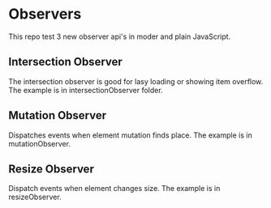 # Observers

This repo test 3 new observer api's in moder and plain JavaScript.

## Intersection Observer

The intersection observer is good for lasy loading or showing item overflow. The example is in intersectionObserver folder.

## Mutation Observer

Dispatches events when element mutation finds place. The example is in mutationObserver.

## Resize Observer

Dispatch events when element changes size. The example is in resizeObserver.